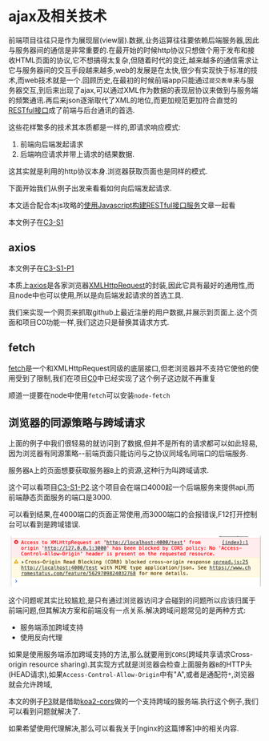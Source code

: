 # ajax及相关技术

前端项目往往只是作为展现层(view层).数据,业务运算往往要依赖后端服务器,因此与服务器间的通信是非常重要的.在最开始的时候http协议只想做个用于发布和接收HTML页面的协议,它不想搞得太复杂,但随着时代的变迁,越来越多的通信需求让它与服务器间的交互手段越来越多,web的发展是在太快,很少有实现快于标准的技术,而web技术就是一个.回顾历史,在最初的时候前端app只能通过`提交表单`来与服务器交互,到后来出现了ajax,可以通过XML作为数据的表现层协议来做到与服务端的频繁通讯.再后来json逐渐取代了XML的地位,而更加规范更加符合直觉的[RESTful接口](https://blog.hszofficial.site/recommend/2019/03/14/RESTful%E9%A3%8E%E6%A0%BC%E7%9A%84%E6%8E%A5%E5%8F%A3%E8%AE%BE%E8%AE%A1/)成了前端与后台通讯的首选.

这些花样繁多的技术其本质都是一样的,即请求响应模式:

1. 前端向后端发起请求
2. 后端响应请求并带上请求的结果数据.

这其实就是利用的http协议本身.浏览器获取页面也是同样的模式.

下面开始我们从例子出发来看看如何向后端发起请求.

本文适合配合本js攻略的[使用Javascript构建RESTful接口服务](https://tutorialforjavascript.github.io/%E4%BD%BF%E7%94%A8Javascript%E6%90%AD%E5%BB%BA%E5%90%8E%E7%AB%AF%E6%9C%8D%E5%8A%A1/RESTful%E6%8E%A5%E5%8F%A3%E6%9C%8D%E5%8A%A1.html)文章一起看

本文例子在[C3-S1](https://github.com/TutorialForJavascript/frontend-basic/tree/master/code/C3/S1)

## axios

本文例子在[C3-S1-P1](https://github.com/TutorialForJavascript/frontend-basic/tree/master/code/C3/S1/P1)

本质上[axios](https://github.com/axios/axios)是各家浏览器[XMLHttpRequest](https://developer.mozilla.org/zh-CN/docs/Web/API/XMLHttpRequest)的封装,因此它具有最好的通用性,而且node中也可以使用,所以是向后端发起请求的首选工具.

我们来实现一个网页来抓取github上最近注册的用户数据,并展示到页面上.这个页面和项目C0功能一样,我们这边只是替换其请求方式.

## fetch

[fetch](https://developer.mozilla.org/zh-CN/docs/Web/API/Fetch_API)是一个和XMLHttpRequest同级的底层接口,但老浏览器并不支持它使他的使用受到了限制,我们在项目[C0](https://github.com/TutorialForJavascript/frontend-basic/tree/master/code/C0)中已经实现了这个例子这边就不再重复

顺道一提要在node中使用`fetch`可以安装`node-fetch`

## 浏览器的同源策略与跨域请求

上面的例子中我们很轻易的就访问到了数据,但并不是所有的请求都可以如此轻易,因为浏览器有同源策略--前端页面只能访问与之协议同域名同端口的后端服务.

服务器`A`上的页面想要获取服务器`B`上的资源,这种行为叫跨域请求.

这个可以看项目[C3-S1-P2](https://github.com/TutorialForJavascript/frontend-basic/tree/master/code/C3/S1/P2).这个项目会在端口4000起一个后端服务来提供api,而前端静态页面服务的端口是3000.

可以看到结果,在4000端口的页面正常使用,而3000端口的会报错误,F12打开控制台可以看到是跨域错误.

![跨域错误](img/跨域错误.png)

这个问题呢其实比较尴尬,是只有通过浏览器访问才会碰到的问题所以应该归属于前端问题,但其解决方案和前端没有一点关系.解决跨域问题常见的是两种方式:

+ 服务端添加跨域支持
+ 使用反向代理

如果是使用服务端添加跨域支持的方法,那么就要用到`CORS`(跨域共享请求Cross-origin resource sharing).其实现方式就是浏览器会检查上面服务器`B`的HTTP头(HEAD请求),如果`Access-Control-Allow-Origin`中有"A",或者是通配符`*`,浏览器就会允许跨域,

本文的例子[P3](https://github.com/TutorialForJavascript/frontend-basic/tree/master/code/C3/S1/P3)就是借助[koa2-cors](https://www.npmjs.com/package/koa2-cors)做的一个支持跨域的服务端.执行这个例子,我们可以看到问题就解决了.

如果希望使用代理解决,那么可以看我关于[nginx的这篇博客]中的相关内容.



